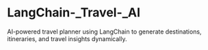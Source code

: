 # LangChain-_Travel-_AI
AI-powered travel planner using LangChain to generate destinations, itineraries, and travel insights dynamically.
